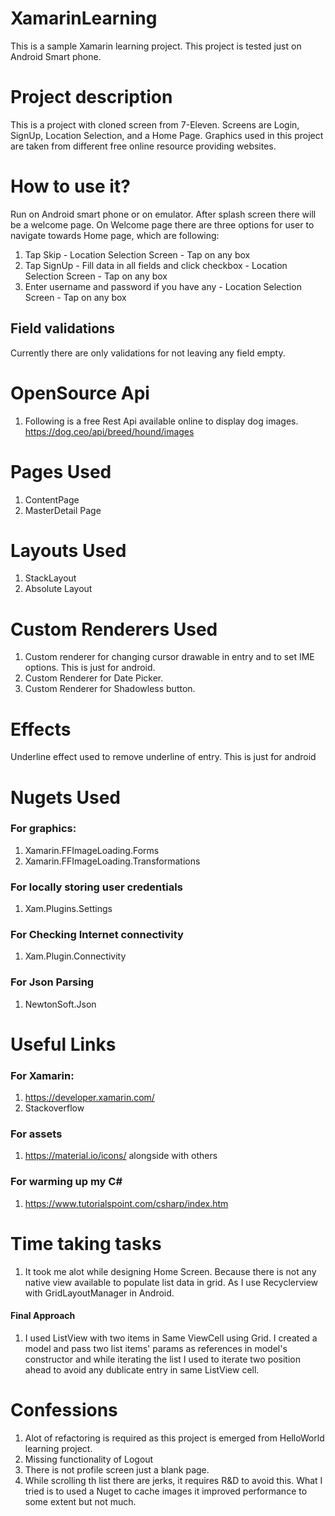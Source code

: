 # XamarinLearning
This is a sample Xamarin learning project. This project is tested just on Android Smart phone.

# Project description
This is a project with cloned screen from 7-Eleven. Screens are Login, SignUp, Location Selection, and a Home Page. Graphics used in this project are taken from different free online resource providing websites.

# How to use it?
Run on Android smart phone or on emulator. After splash screen there will be a welcome page. On Welcome page there are three options for user to navigate towards Home page, which are following:
1. Tap Skip - Location Selection Screen - Tap on any box
2. Tap SignUp -  Fill data in all fields and click checkbox - Location Selection Screen - Tap on any box
3. Enter username and password if you have any - Location Selection Screen - Tap on any box

## Field validations
Currently there are only validations for not leaving any field empty.

# OpenSource Api
1. Following is a free Rest Api available online to display dog images.
https://dog.ceo/api/breed/hound/images

# Pages Used
1. ContentPage
2. MasterDetail Page

# Layouts Used
1. StackLayout
2. Absolute Layout

# Custom Renderers Used
1. Custom renderer for changing cursor drawable in entry and to set IME options. This is just for android.
2. Custom Renderer for Date Picker.
3. Custom Renderer for Shadowless button.

# Effects
Underline effect used to remove underline of entry. This is just for android

# Nugets Used
### For graphics:
1. Xamarin.FFImageLoading.Forms
2. Xamarin.FFImageLoading.Transformations

### For locally storing user credentials
1. Xam.Plugins.Settings

### For Checking Internet connectivity
1. Xam.Plugin.Connectivity

### For Json Parsing
1. NewtonSoft.Json

# Useful Links
### For Xamarin:
1. https://developer.xamarin.com/
2. Stackoverflow

### For assets
1. https://material.io/icons/ alongside with others

### For warming up my C#
1. https://www.tutorialspoint.com/csharp/index.htm

# Time taking tasks
1. It took me alot while designing Home Screen. Because there is not any native view available to populate list data in grid. As I use Recyclerview with GridLayoutManager in Android. 
#### Final Approach
1. I used ListView with two items in Same ViewCell using Grid. I created a model and pass two list items' params as references in model's constructor and while iterating the list I used to iterate two position ahead to avoid any dublicate entry in same ListView cell.


# Confessions
1. Alot of refactoring is required as this project is emerged from HelloWorld learning project.
2. Missing functionality of Logout
3. There is not profile screen just a blank page.
4. While scrolling th list there are jerks, it requires R&D to avoid this. What I tried is to used a Nuget to cache images it improved performance to some extent but not much.
